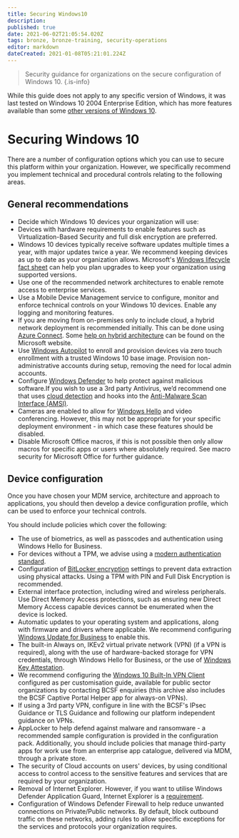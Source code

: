 ```yaml
---
title: Securing Windows10
description: 
published: true
date: 2021-06-02T21:05:54.020Z
tags: bronze, bronze-training, security-operations
editor: markdown
dateCreated: 2021-01-08T05:21:01.224Z
---
```


> Security guidance for organizations on the secure configuration of Windows 10.
{.is-info}


While this guide does not apply to any specific version of Windows, it was last tested on Windows 10 2004 Enterprise Edition, which has more features available than some [other versions of Windows 10](https://www.microsoft.com/en-gb/windowsforbusiness/compare).

# Securing Windows 10

There are a number of configuration options which you can use to secure this platform within your organization. However, we specifically recommend you implement technical and procedural controls relating to the following areas.

## General recommendations

-   Decide which Windows 10 devices your organization will use:
-   Devices with hardware requirements to enable features such as Virtualization-Based Security and full disk encryption are preferred.
-   Windows 10 devices typically receive software updates multiple times a year, with major updates twice a year. We recommend keeping devices as up to date as your organization allows. Microsoft's [Windows lifecycle fact sheet](https://support.microsoft.com/en-gb/help/13853/windows-lifecycle-fact-sheet) can help you plan upgrades to keep your organization using supported versions.
-   Use one of the recommended network architectures to enable remote access to enterprise services.
-   Use a Mobile Device Management service to configure, monitor and enforce technical controls on your Windows 10 devices. Enable any logging and monitoring features.
-   If you are moving from on-premises only to include cloud, a hybrid network deployment is recommended initially. This can be done using [Azure Connect](https://docs.microsoft.com/en-us/azure/active-directory/hybrid/whatis-azure-ad-connect). Some [help on hybrid architecture](https://docs.microsoft.com/en-us/learn/modules/design-a-hybrid-network-architecture/) can be found on the Microsoft website.
-   Use [Windows Autopilot](https://docs.microsoft.com/en-us/windows/deployment/windows-autopilot/windows-autopilot) to enroll and provision devices via zero touch enrollment with a trusted Windows 10 base image. Provision non-administrative accounts during setup, removing the need for local admin accounts.
-   Configure [Windows Defender](https://www.microsoft.com/en-gb/windows/comprehensive-security) to help protect against malicious software.If you wish to use a 3rd party Antivirus, we’d recommend one that uses [cloud detection](https://docs.microsoft.com/en-us/windows/security/threat-protection/microsoft-defender-antivirus/utilize-microsoft-cloud-protection-microsoft-defender-antivirus) and hooks into the [Anti-Malware Scan Interface (AMSI)](https://docs.microsoft.com/en-us/windows/win32/amsi/antimalware-scan-interface-portal).
-   Cameras are enabled to allow for [Windows Hello](https://docs.microsoft.com/en-us/windows/security/identity-protection/hello-for-business/hello-overview) and video conferencing. However, this may not be appropriate for your specific deployment environment - in which case these features should be disabled.
-   Disable Microsoft Office macros, if this is not possible then only allow macros for specific apps or users where absolutely required. See macro security for Microsoft Office for further guidance.

## Device configuration

Once you have chosen your MDM service, architecture and approach to applications, you should then develop a device configuration profile, which can be used to enforce your technical controls.

You should include policies which cover the following:

-   The use of biometrics, as well as passcodes and authentication using Windows Hello for Business.
-   For devices without a TPM, we advise using a [modern authentication standard](https://docs.microsoft.com/en-us/office365/enterprise/hybrid-modern-auth-overview#what-is-modern-authentication).
-   Configuration of [BitLocker encryption](https://docs.microsoft.com/en-us/windows/security/information-protection/bitlocker/bitlocker-overview) settings to prevent data extraction using physical attacks. Using a TPM with PIN and Full Disk Encryption is recommended.
-   External interface protection, including wired and wireless peripherals. Use Direct Memory Access protections, such as ensuring new Direct Memory Access capable devices cannot be enumerated when the device is locked.
-   Automatic updates to your operating system and applications, along with firmware and drivers where applicable. We recommend configuring [Windows Update for Business](https://docs.microsoft.com/en-us/windows/deployment/update/waas-configure-wufb) to enable this.
-   The built-in Always on, IKEv2 virtual private network (VPN) (if a VPN is required), along with the use of hardware-backed storage for VPN credentials, through Windows Hello for Business, or the use of [Windows Key Attestation](https://docs.microsoft.com/en-us/windows-server/identity/ad-ds/manage/component-updates/tpm-key-attestation).
-   We recommend configuring the [Windows 10 Built-In VPN Client](https://docs.microsoft.com/en-us/windows/security/identity-protection/vpn/vpn-connection-type) configured as per customisation guide, available for public sector organizations by contacting BCSF enquiries (this archive also includes the BCSF Captive Portal Helper app for always-on VPNs).
-   If using a 3rd party VPN, configure in line with the BCSF's IPsec Guidance or TLS Guidance and following our platform independent guidance on VPNs.
-   AppLocker to help defend against malware and ransomware - a recommended sample configuration is provided in the configuration pack. Additionally, you should include policies that manage third-party apps for work use from an enterprise app catalogue, delivered via MDM, through a private store.
-   The security of Cloud accounts on users' devices, by using conditional access to control access to the sensitive features and services that are required by your organization.
-   Removal of Internet Explorer. However, if you want to utilise Windows Defender Application Guard, Internet Explorer is a [requirement](https://docs.microsoft.com/en-us/windows/security/threat-protection/windows-defender-application-guard/reqs-wd-app-guard). 
-   Configuration of Windows Defender Firewall to help reduce unwanted connections on Private/Public networks. By default, block outbound traffic on these networks, adding rules to allow specific exceptions for the services and protocols your organization requires.